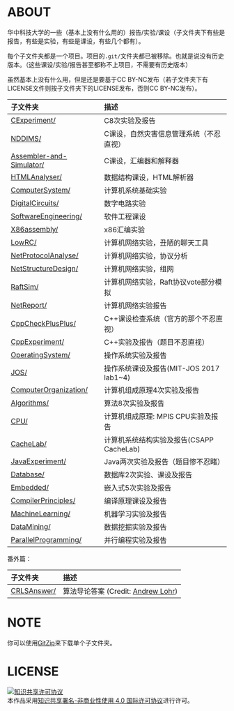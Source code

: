 # ABOUT

华中科技大学的一些（基本上没有什么用的）报告/实验/课设（子文件夹下有些是报告，有些是实验，有些是课设，有些几个都有）。

每个子文件夹都是一个项目。项目的`.git/`文件夹都已被移除。也就是说没有历史版本。（这些课设/实验/报告甚至都称不上项目，不需要有历史版本）

虽然基本上没有什么用，但是还是要基于CC BY-NC发布（若子文件夹下有LICENSE文件则按子文件夹下的LICENSE发布，否则CC BY-NC发布）。

| 子文件夹                      | 描述                                     |
|:------------------------------|:-----------------------------------------|
| [CExperiment/][1]             | C8次实验及报告                           |
| [NDDIMS/][2]                  | C课设，自然灾害信息管理系统（不忍直视）  |
| [Assembler-and-Simulator/][3] | C课设，汇编器和解释器                    |
| [HTMLAnalyser/][4]            | 数据结构课设，HTML解析器                 |
| [ComputerSystem/][5]          | 计算机系统基础实验                       |
| [DigitalCircuits/][6]         | 数字电路实验                             |
| [SoftwareEngineering/][7]     | 软件工程课设                             |
| [X86assembly/][8]             | x86汇编实验                              |
| [LowRC/][9]                   | 计算机网络实验，丑陋的聊天工具           |
| [NetProtocolAnalyse/][10]     | 计算机网络实验，协议分析                 |
| [NetStructureDesign/][11]     | 计算机网络实验，组网                     |
| [RaftSim/][17]                | 计算机网络实验，Raft协议vote部分模拟     |
| [NetReport/][16]              | 计算机网络实验报告                       |
| [CppCheckPlusPlus/][12]       | C++课设检查系统（官方的那个不忍直视）    |
| [CppExperiment/][13]          | C++实验及报告（题目不忍直视）            |
| [OperatingSystem/][14]        | 操作系统实验及报告                       |
| [JOS/][20]                    | 操作系统课设及报告(MIT-JOS 2017 lab1~4)  |
| [ComputerOrganization/][18]   | 计算机组成原理4次实验及报告              |
| [Algorithms/][19]             | 算法8次实验及报告                        |
| [CPU/][21]                    | 计算机组成原理: MPIS CPU实验及报告       |
| [CacheLab/][22]               | 计算机系统结构实验及报告(CSAPP CacheLab) |
| [JavaExperiment/][23]         | Java两次实验及报告（题目惨不忍睹）       |
| [Database/][24]               | 数据库2次实验、课设及报告                |
| [Embedded/][25]               | 嵌入式5次实验及报告                      |
| [CompilerPrinciples/][26]     | 编译原理课设及报告                       |
| [MachineLearning/][27]        | 机器学习实验及报告                       |
| [DataMining/][28]             | 数据挖掘实验及报告                       |
| [ParallelProgramming/][29]    | 并行编程实验及报告                       |

番外篇：

| 子文件夹                      | 描述                                      |
|:------------------------------|:------------------------------------------|
| [CRLSAnswer/][15]             | 算法导论答案 (Credit: [Andrew Lohr][101]) |

# NOTE
你可以使用[GitZip][102]来下载单个子文件夹。

# LICENSE

<a rel="license" href="http://creativecommons.org/licenses/by-nc/4.0/"><img alt="知识共享许可协议" style="border-width:0" src="https://i.creativecommons.org/l/by-nc/4.0/88x31.png" /></a><br />本作品采用<a rel="license" href="http://creativecommons.org/licenses/by-nc/4.0/">知识共享署名-非商业性使用 4.0 国际许可协议</a>进行许可。

[1]:https://github.com/husixu1/HUST-Homeworks/tree/master/CExperiment
[2]:https://github.com/husixu1/HUST-Homeworks/tree/master/NDDIMS
[3]:https://github.com/husixu1/HUST-Homeworks/tree/master/Assembler-and-Simulator
[4]:https://github.com/husixu1/HUST-Homeworks/tree/master/HTMLAnalyser
[5]:https://github.com/husixu1/HUST-Homeworks/tree/master/ComputerSystem
[6]:https://github.com/husixu1/HUST-Homeworks/tree/master/DigitalCircuits
[7]:https://github.com/husixu1/HUST-Homeworks/tree/master/SoftwareEngineering
[8]:https://github.com/husixu1/HUST-Homeworks/tree/master/X86assembly
[9]:https://github.com/husixu1/HUST-Homeworks/tree/master/LowRC
[10]:https://github.com/husixu1/HUST-Homeworks/tree/master/NetProtocolAnalyse
[11]:https://github.com/husixu1/HUST-Homeworks/tree/master/NetStructureDesign
[12]:https://github.com/husixu1/HUST-Homeworks/tree/master/CppCheckPlusPlus
[13]:https://github.com/husixu1/HUST-Homeworks/tree/master/CppExperiment
[14]:https://github.com/husixu1/HUST-Homeworks/tree/master/OperatingSystem
[15]:https://github.com/husixu1/HUST-Homeworks/tree/master/CRLSAnswer
[16]:https://github.com/husixu1/HUST-Homeworks/tree/master/NetReport
[17]:https://github.com/husixu1/HUST-Homeworks/tree/master/RaftSim
[18]:https://github.com/husixu1/HUST-Homeworks/tree/master/ComputerOrganization
[19]:https://github.com/husixu1/HUST-Homeworks/tree/master/Algorithms
[20]:https://github.com/husixu1/HUST-Homeworks/tree/master/JOS
[21]:https://github.com/husixu1/HUST-Homeworks/tree/master/CPU
[22]:https://github.com/husixu1/HUST-Homeworks/tree/master/CacheLab
[23]:https://github.com/husixu1/HUST-Homeworks/tree/master/JavaExperiment
[24]:https://github.com/husixu1/HUST-Homeworks/tree/master/Database
[25]:https://github.com/husixu1/HUST-Homeworks/tree/master/Embedded
[26]:https://github.com/husixu1/HUST-Homeworks/tree/master/CompilerPrinciples
[27]:https://github.com/husixu1/HUST-Homeworks/tree/master/MachineLearning
[28]:https://github.com/husixu1/HUST-Homeworks/tree/master/DataMining
[29]:https://github.com/husixu1/HUST-Homeworks/tree/master/ParallelProgramming

[101]:http://sites.math.rutgers.edu/~ajl213/
[102]:http://kinolien.github.io/gitzip/
